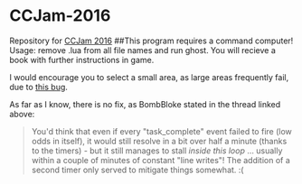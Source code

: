 # CCJam-2016
Repository for [CCJam 2016](http://www.computercraft.info/forums2/index.php?/topic/26906-get-ready-for-ccjam-2016/)
##This program requires a command computer!
Usage: remove .lua from all file names and run ghost.  You will recieve a book with further instructions in game.

I would encourage you to select a small area, as large areas frequently fail, due to [this bug](http://www.computercraft.info/forums2/index.php?/topic/22068-17-task-complete-events-fail-to-fire/).

As far as I know, there is no fix, as BombBloke stated in the thread linked above:

>You'd think that even if every "task_complete" event failed to fire (low odds in itself), it would still resolve in a bit over half a minute (thanks to the timers) - but it still manages to stall *inside this loop* ... usually within a couple of minutes of constant "line writes"! The addition of a second timer only served to mitigate things somewhat. :( 
